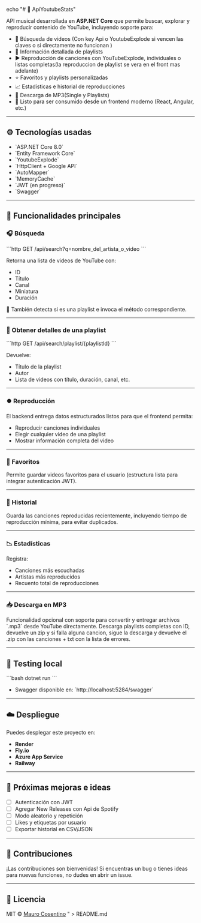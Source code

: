 echo "# 🎵 ApiYoutubeStats"

API musical desarrollada en **ASP.NET Core** que permite buscar, explorar y reproducir contenido de YouTube, incluyendo soporte para:

- 🔎 Búsqueda de videos (Con key Api o YoutubeExplode si vencen las claves o si directamente no funcionan )
- 📃 Información detallada de playlists
- ▶️ Reproducción de canciones con YouTubeExplode, individuales o listas completas(la reproduccion de playlist se vera en el front mas adelante)
- ⭐ Favoritos y playlists personalizadas
- 📈 Estadísticas e historial de reproducciones
- 💾 Descarga de MP3(Single y Playlists)
- 🚀 Listo para ser consumido desde un frontend moderno (React, Angular, etc.)

---

## ⚙️ Tecnologías usadas

- \`ASP.NET Core 8.0\`
- \`Entity Framework Core\`
- \`YoutubeExplode\`
- \`HttpClient + Google API\`
- \`AutoMapper\`
- \`MemoryCache\`
- \`JWT (en progreso)\`
- \`Swagger\`

---

## 🧠 Funcionalidades principales

### 🎧 Búsqueda

\`\`\`http
GET /api/search?q=nombre_del_artista_o_video
\`\`\`

Retorna una lista de videos de YouTube con:
- ID
- Título
- Canal
- Miniatura
- Duración

🎯 También detecta si es una playlist e invoca el método correspondiente.

---

### 📂 Obtener detalles de una playlist

\`\`\`http
GET /api/search/playlist/{playlistId}
\`\`\`

Devuelve:
- Título de la playlist
- Autor
- Lista de videos con título, duración, canal, etc.

---

### ⏺️ Reproducción

El backend entrega datos estructurados listos para que el frontend permita:
- Reproducir canciones individuales
- Elegir cualquier video de una playlist
- Mostrar información completa del video

---

### 📌 Favoritos

Permite guardar videos favoritos para el usuario (estructura lista para integrar autenticación JWT).

---

### 🧠 Historial

Guarda las canciones reproducidas recientemente, incluyendo tiempo de reproducción mínima, para evitar duplicados.

---

### 📉 Estadísticas

Registra:
- Canciones más escuchadas
- Artistas más reproducidos
- Recuento total de reproducciones

---

### 📥 Descarga en MP3

Funcionalidad opcional con soporte para convertir y entregar archivos \`.mp3\` desde YouTube directamente.
Descarga playlists completas con ID, devuelve un zip y si falla alguna cancion, sigue la descarga y devuelve el .zip con las canciones + txt con la lista de errores.

---

## 🧪 Testing local

\`\`\`bash
dotnet run
\`\`\`

- Swagger disponible en: \`http://localhost:5284/swagger\`

---

## ☁️ Despliegue

Puedes desplegar este proyecto en:
- **Render**
- **Fly.io**
- **Azure App Service**
- **Railway**

---

## 🚧 Próximas mejoras e ideas

- [ ] Autenticación con JWT
- [ ] Agregar New Releases con Api de Spotify
- [ ] Modo aleatorio y repetición
- [ ] Likes y etiquetas por usuario
- [ ] Exportar historial en CSV/JSON

---

## 🤝 Contribuciones

¡Las contribuciones son bienvenidas! Si encuentras un bug o tienes ideas para nuevas funciones, no dudes en abrir un issue.

---

## 📜 Licencia

MIT © [Mauro Cosentino](https://github.com/maurocosentino)
" > README.md
